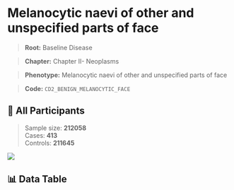 # Melanocytic naevi of other and unspecified parts of face

> **Root:** Baseline Disease  

> **Chapter:** Chapter II- Neoplasms  

> **Phenotype:** Melanocytic naevi of other and unspecified parts of face  

> **Code:** `CD2_BENIGN_MELANOCYTIC_FACE`

## 🧪 All Participants  
> Sample size: **212058**  
> Cases: **413**  
> Controls: **211645**
<img src="/Sensitive/Figures/ALL/Incidence/CD2_BENIGN_MELANOCYTIC_FACE.png"/>

## 📊 Data Table
<CsvTableMRF src="/Sensitive/Data/ALL/Incidence/COX_CD2_BENIGN_MELANOCYTIC_FACE.csv"/>

